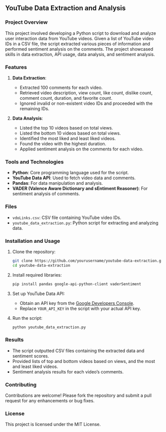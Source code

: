 

## YouTube Data Extraction and Analysis

### Project Overview
This project involved developing a Python script to download and analyze user interaction data from YouTube videos. Given a list of YouTube video IDs in a CSV file, the script extracted various pieces of information and performed sentiment analysis on the comments. The project showcased skills in data extraction, API usage, data analysis, and sentiment analysis.

### Features
1. **Data Extraction**: 
    - Extracted 100 comments for each video.
    - Retrieved video description, view count, like count, dislike count, comment count, duration, and favorite count.
    - Ignored invalid or non-existent video IDs and proceeded with the remaining IDs.

2. **Data Analysis**:
    - Listed the top 10 videos based on total views.
    - Listed the bottom 10 videos based on total views.
    - Identified the most liked and least liked videos.
    - Found the video with the highest duration.
    - Applied sentiment analysis on the comments for each video.

### Tools and Technologies
- **Python**: Core programming language used for the script.
- **YouTube Data API**: Used to fetch video data and comments.
- **Pandas**: For data manipulation and analysis.
- **VADER (Valence Aware Dictionary and sEntiment Reasoner)**: For sentiment analysis of comments.

### Files
- `vdoLinks.csv`: CSV file containing YouTube video IDs.
- `youtube_data_extraction.py`: Python script for extracting and analyzing data.

### Installation and Usage
1. Clone the repository:
   ```bash
   git clone https://github.com/yourusername/youtube-data-extraction.git
   cd youtube-data-extraction
   ```

2. Install required libraries:
   ```bash
   pip install pandas google-api-python-client vaderSentiment
   ```

3. Set up YouTube Data API:
   - Obtain an API key from the [Google Developers Console](https://console.developers.google.com/).
   - Replace `YOUR_API_KEY` in the script with your actual API key.

4. Run the script:
   ```bash
   python youtube_data_extraction.py
   ```

### Results
- The script outputted CSV files containing the extracted data and sentiment scores.
- Provided lists of top and bottom videos based on views, and the most and least liked videos.
- Sentiment analysis results for each video’s comments.

### Contributing
Contributions are welcome! Please fork the repository and submit a pull request for any enhancements or bug fixes.

### License
This project is licensed under the MIT License.

